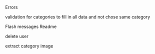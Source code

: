 Errors

validation for categories to fill in all data and not chose same category

Flash messages
Readme 

delete user

extract category image